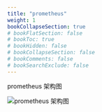 ```yaml
---
title: "prometheus"
weight: 1
bookCollapseSection: true
# bookFlatSection: false
# bookToc: true
# bookHidden: false
# bookCollapseSection: false
# bookComments: false
# bookSearchExclude: false
---
```

prometheus 架构图

![prometheus 架构图](/images/prometheus.png)
